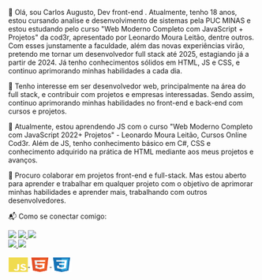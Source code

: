 👋 Olá, sou Carlos Augusto, Dev front-end . Atualmente, tenho 18 anos, estou cursando analise e desenvolvimento de sistemas pela PUC MINAS e estou estudando pelo curso "Web Moderno Completo com JavaScript + Projetos" da cod3r, apresentado por Leonardo Moura Leitão, dentre outros. Com esses junstamente a faculdade, além das novas experiências  virão, pretendo me tornar um desenvolvedor full stack até 2025, estagiando já a partir de 2024. Já tenho conhecimentos sólidos em HTML, JS e CSS, e continuo aprimorando minhas habilidades a cada dia.

👀 Tenho interesse em ser desenvolvedor web, principalmente na área do full stack, e contribuir com projetos e empresas interessadas. Sendo assim, continuo aprimorando minhas habilidades no front-end e back-end com cursos e projetos.

🌱 Atualmente, estou aprendendo JS com o curso "Web Moderno Completo com JavaScript 2022+ Projetos" - Leonardo Moura Leitão, Cursos Online Cod3r. Além de JS, tenho conhecimento básico em C#, CSS e conhecimento adquirido na prática de HTML mediante aos meus projetos e avanços.

💞️ Procuro colaborar em projetos front-end e full-stack. Mas estou aberto para aprender e trabalhar em qualquer projeto com o objetivo de aprimorar minhas habilidades e aprender mais, trabalhando com outros desenvolvedores.

📬 Como se conectar comigo:
<div> 
    <a href="https://www.instagram.com/carlosaugusto_12" target="_blank"><img src="https://img.shields.io/badge/-Instagram-%23E4405F?style=for-the-badge&logo=instagram&logoColor=white" target="_blank"></a>
   <a href ="mailto:carlosaugusto042005@gmail.com?subject=&body="><img src="https://img.shields.io/badge/-Gmail-%23333?style=for-the-badge&logo=gmail&logoColor=white" target="_blank"</a>
  <a href="https://www.linkedin.com/in/carlos-augusto-037102256" target="_blank"><img src="https://img.shields.io/badge/-LinkedIn-%230077B5?style=for-the-badge&logo=linkedin&logoColor=white" target="_blank"></a>   
   
<div>
<a href="https://github.com/carlos04js">
<img height="180em"  src="https://github-readme-stats.vercel.app/api?username=carlos04js&show_icons=true&theme=dracula&include_all_commits=true&count_private-false"/>
<img height="180em" src="https://github-readme-stats.vercel.app/api/top-langs/?username=carlos04js&layout=compact&langs_count=16&theme=dracula"/>
</div>

<div style="display: inline_block"><br>
  <img align="center" alt="carlos04-Js" height="30" width="40" src="https://raw.githubusercontent.com/devicons/devicon/master/icons/javascript/javascript-plain.svg">
  <img align="center" alt="Rafa-HTML" height="30" width="40" src="https://raw.githubusercontent.com/devicons/devicon/master/icons/html5/html5-original.svg">
  <img align="center" alt="Rafa-CSS" height="30" width="40" src="https://raw.githubusercontent.com/devicons/devicon/master/icons/css3/css3-original.svg">
 
